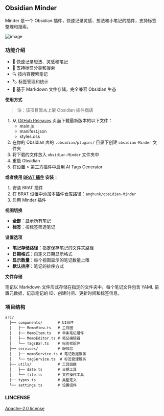 ## Obsidian Minder

Minder 是一个 Obsidian 插件，快速记录灵感、想法和小笔记的插件，支持标签整理和搜索。

![image](https://github.com/user-attachments/assets/ccef540d-e043-460d-9741-62d69409a1a0)

### 功能介绍

- 📝 快速记录想法、灵感和笔记
- 🔖 支持标签分类和搜索
- 🔍 按内容搜索笔记
- 🏷️ 标签管理和统计
- 💾 基于 Markdown 文件存储，完全兼容 Obsidian 生态

**使用方式**

> 注：该项目暂未上架 Obsidian 插件商店

1. 从 [GitHub Releases](https://github.com/anghunk/obsidian-Minder/releases) 页面下载最新版本的以下文件：
   - main.js
   - manifest.json
   - styles.css
2. 在你的 Obsidian 库的 `.obsidian/plugins/` 目录下创建 `obsidian-Minder` 文件夹
3. 将下载的文件放入 `obsidian-Minder` 文件夹中
4. 重启 Obsidian
5. 在设置 > 第三方插件中启用 AI Tags Generator

**或者使用 [BRAT 插件](https://github.com/TfTHacker/obsidian42-brat) 安装：**
1. 安装 BRAT 插件
2. 在 BRAT 设置中添加本插件仓库路径：`anghunk/obsidian-Minder`
3. 启用 Minder 插件

**视图切换**

- **全部**：显示所有笔记
- **标签**：按标签筛选笔记

**设置选项**

- **笔记存储路径**：指定保存笔记的文件夹路径
- **日期格式**：自定义日期显示格式
- **显示数量**：每个视图显示的笔记数量上限
- **默认排序**：笔记的排序方式

**文件存储**

笔记以 Markdown 文件形式存储在指定的文件夹中，每个笔记文件包含 YAML 前置元数据，记录笔记的 ID、创建时间、更新时间和标签信息。


### 项目结构

```
src/
  ├── components/       # UI组件
  │   ├── MemoView.ts   # 主视图
  │   ├── MemoItem.ts   # 单条笔记组件
  │   ├── MemoEditor.ts # 笔记编辑器
  │   └── TagsBar.ts    # 标签栏组件
  ├── services/         # 服务层
  │   ├── memoService.ts # 笔记数据服务
  │   └── tagService.ts  # 标签管理服务
  ├── utils/            # 工具函数
  │   ├── date.ts       # 日期工具
  │   └── file.ts       # 文件操作工具
  ├── types.ts          # 类型定义
  └── settings.ts       # 设置组件
```

### LINCENSE

[Apache-2.0 license](./LICENSE)
